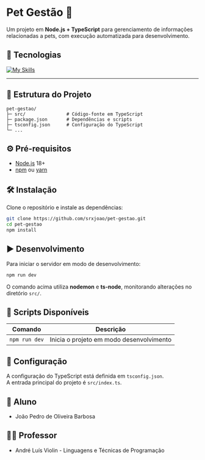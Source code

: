 #  Pet Gestão 🐾

Um projeto em **Node.js + TypeScript** para gerenciamento de informações relacionadas a pets, com execução automatizada para desenvolvimento.

## 🚀 Tecnologias
[![My Skills](https://skillicons.dev/icons?i=typescript,nodejs,ts-node)](https://skillicons.dev)

---

## 📂 Estrutura do Projeto

```
pet-gestao/
├─ src/               # Código-fonte em TypeScript
├─ package.json       # Dependências e scripts
├─ tsconfig.json      # Configuração do TypeScript
└─ ...
```

## ⚙️ Pré-requisitos

- [Node.js](https://nodejs.org/) 18+  
- [npm](https://www.npmjs.com/) ou [yarn](https://yarnpkg.com/)  

## 🛠️ Instalação

Clone o repositório e instale as dependências:

```bash
git clone https://github.com/srxjoao/pet-gestao.git
cd pet-gestao
npm install
```

## ▶️ Desenvolvimento

Para iniciar o servidor em modo de desenvolvimento:

```bash
npm run dev
```

O comando acima utiliza **nodemon** e **ts-node**, monitorando alterações no diretório `src/`.

## 📜 Scripts Disponíveis

| Comando      | Descrição                                      |
|--------------|------------------------------------------------|
| `npm run dev`| Inicia o projeto em modo desenvolvimento       |

## 🧩 Configuração

A configuração do TypeScript está definida em `tsconfig.json`.  
A entrada principal do projeto é `src/index.ts`.

## 🧑 Aluno

- João Pedro de Oliveira Barbosa

## 🧑‍🏫 Professor

- André Luís Violin - Linguagens e Técnicas de Programação
